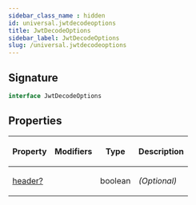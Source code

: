 ```yaml
---
sidebar_class_name : hidden
id: universal.jwtdecodeoptions
title: JwtDecodeOptions
sidebar_label: JwtDecodeOptions
slug: /universal.jwtdecodeoptions
---
```






## Signature

```typescript
interface JwtDecodeOptions 
```

## Properties

<table><thead><tr><th>

Property


</th><th>

Modifiers


</th><th>

Type


</th><th>

Description


</th></tr></thead>
<tbody><tr><td>

[header?](./universal.jwtdecodeoptions.header)


</td><td>


</td><td>

boolean


</td><td>

_(Optional)_


</td></tr>
</tbody></table>
